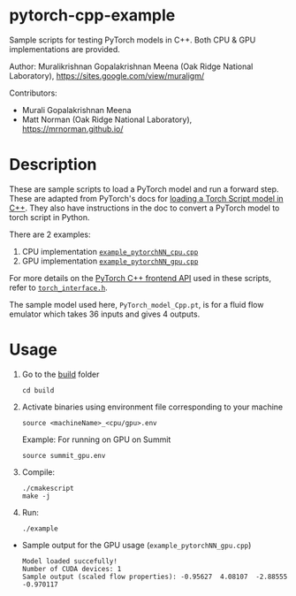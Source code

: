 # pytorch-cpp-example

Sample scripts for testing PyTorch models in C++. Both CPU \& GPU implementations are provided.

Author: Muralikrishnan Gopalakrishnan Meena (Oak Ridge National Laboratory), https://sites.google.com/view/muraligm/

Contributors:
* Murali Gopalakrishnan Meena
* Matt Norman (Oak Ridge National Laboratory), https://mrnorman.github.io/

# Description

These are sample scripts to load a PyTorch model and run a forward step. These are adapted from PyTorch's docs for [loading a Torch Script model in C++](https://pytorch.org/tutorials/advanced/cpp_export.html#loading-a-torchscript-model-in-c). They also have instructions in the doc to convert a PyTorch model to torch script in Python.

There are 2 examples:
1. CPU implementation [`example_pytorchNN_cpu.cpp`](example_pytorchNN_cpu.cpp)
2. GPU implementation [`example_pytorchNN_gpu.cpp`](example_pytorchNN_gpu.cpp)

For more details on the [PyTorch C++ frontend API](https://pytorch.org/tutorials/advanced/cpp_frontend.html) used in these scripts, refer to [`torch_interface.h`](torch_interface.h). 

The sample model used here, `PyTorch_model_Cpp.pt`, is for a fluid flow emulator which takes 36 inputs and gives 4 outputs.

# Usage

1. Go to the [build](build/) folder
    ```
    cd build
    ```
3. Activate binaries using environment file corresponding to your machine
    ```
    source <machineName>_<cpu/gpu>.env
    ```
    Example: For running on GPU on Summit
    ```
    source summit_gpu.env
    ```
3. Compile: 
    ```
    ./cmakescript
    make -j
    ```
4. Run:
    ```
    ./example
    ```
    
* Sample output for the GPU usage (`example_pytorchNN_gpu.cpp`)
  ```
  Model loaded succefully!
  Number of CUDA devices: 1
  Sample output (scaled flow properties): -0.95627  4.08107  -2.88555  -0.970117
  ```
